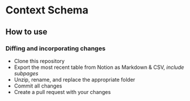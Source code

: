 # Context Schema

## How to use

### Diffing and incorporating changes
- Clone this repository
- Export the most recent table from Notion as Markdown & CSV, *include subpages*
- Unzip, rename, and replace the appropriate folder
- Commit all changes
- Create a pull request with your changes